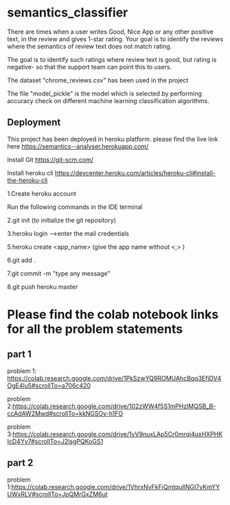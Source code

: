 # semantics_classifier

There are times when a user writes Good, Nice App or any other positive text, in the review and gives 1-star rating. Your goal is to identify the reviews where the semantics of review text does not match rating. 

The goal is to identify such ratings where review text is good, but rating is negative- so that the support team can point this to users.

The dataset "chrome_reviews.csv" has been used in the project

The file "model_pickle" is the model which is selected by performing accuracy check on different machine learning classification algorithms.

## Deployment

This project has been deployed in heroku platform. please find the live link here https://semantics--analyser.herokuapp.com/


Install Git   https://git-scm.com/

Install heroku cli   https://devcenter.heroku.com/articles/heroku-cli#install-the-heroku-cli

1.Create heroku account

Run the following commands in the IDE terminal

2.git init (to initialize the git repository)

3.heroku login
-->enter the mail credentials

5.heroku create <app_name>  (give the app name without <,> )

6.git add .

7.git commit -m "type any message"

8.git push heroku master


# Please find the colab notebook links for all the problem statements
## part 1
problem 1: https://colab.research.google.com/drive/1PkSzwYQ9ROMUAhcBqq3EfjDV4OgE4lu5#scrollTo=a706c420

problem 2:https://colab.research.google.com/drive/102zWW4f5S1mPHzlMQSB_B-ccAdAW2Mwd#scrollTo=kkNGSOy-h1FO

problem 3:https://colab.research.google.com/drive/1yV9nuxLAp5Cr0mrqi4uxHXPHKIcD4Yy7#scrollTo=J2lsgPQKoGS1

## part 2
problem 1:https://colab.research.google.com/drive/1VhrxNvFkFiQmtqullNGI7yKmYYUWxRLV#scrollTo=JpQMrGxZM6ut





